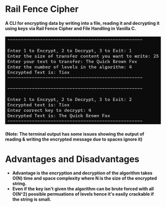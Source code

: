 # Rail Fence Cipher
#### A CLI for encrypting data by writing into a file, reading it and decrypting it using keys via Rail Fence Cipher and File Handling in Vanilla C.

![](Railway_Fence_op.png)


#### (Note: The terminal output has some issues showing the output of reading & writing the encrypted message due to spaces ignore it)

# Advantages and Disadvantages
* **Advantage is the encryption and decryption of the algorithm takes O(N) time and space complexity where N is the size of the encrypted string.**
* **Even if the key isn't given the algorithm can be brute forced with all O(N^2) possible permuations of levels hence it's easily crackable if the string is small.**
